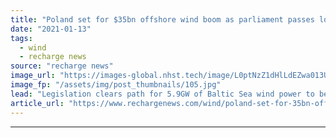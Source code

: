 ```yaml
---
title: "Poland set for $35bn offshore wind boom as parliament passes long-awaited act"
date: "2021-01-13"
tags: 
  - wind
  - recharge news
source: "recharge news"
image_url: "https://images-global.nhst.tech/image/L0ptNzZ1dHlLdEZwa013UGJYeHBXdTBSL2FqM0ZMc0FEdFgySUpQb3ZNST0=/nhst/binary/114d2bc5c25fc7e0d6b856c3d4f6304e"
image_fp: "/assets/img/post_thumbnails/105.jpg"
lead: "Legislation clears path for 5.9GW of Baltic Sea wind power to be installed by 2030"
article_url: "https://www.rechargenews.com/wind/poland-set-for-35bn-offshore-wind-boom-as-parliament-passes-long-awaited-act/2-1-944279"
---
```


---
